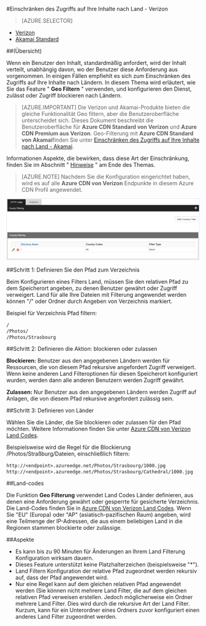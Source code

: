 <properties
    pageTitle="Einschränken des Zugriffs auf Ihre Inhalte Azure CDN nach Land | Microsoft Azure"
    description="Informationen Sie zum Einschränken des Zugriffs auf Ihre Azure CDN Inhalt mithilfe der Funktion Geo filtern."
    services="cdn"
    documentationCenter=""
    authors="camsoper, rli"
    manager="erikre"
    editor=""/>

<tags
    ms.service="cdn"
    ms.workload="tbd"
    ms.tgt_pltfrm="na"
    ms.devlang="na"
    ms.topic="article"
    ms.date="10/13/2016"
    ms.author="casoper"/>

#<a name="restrict-access-to-your-content-by-country---verizon"></a>Einschränken des Zugriffs auf Ihre Inhalte nach Land - Verizon

> [AZURE.SELECTOR]
- [Verizon](cdn-restrict-access-by-country.md)
- [Akamai Standard](cdn-restrict-access-by-country-akamai.md)

##<a name="overview"></a>(Übersicht)

Wenn ein Benutzer den Inhalt, standardmäßig anfordert, wird der Inhalt verteilt, unabhängig davon, wo der Benutzer diese Anforderung aus vorgenommen. In einigen Fällen empfiehlt es sich zum Einschränken des Zugriffs auf Ihre Inhalte nach Ländern. In diesem Thema wird erläutert, wie Sie das Feature " **Geo Filtern** " verwenden, und konfigurieren den Dienst, zulässt oder Zugriff blockieren nach Ländern.

> [AZURE.IMPORTANT] Die Verizon und Akamai-Produkte bieten die gleiche Funktionalität Geo filtern, aber die Benutzeroberfläche unterscheidet sich. Dieses Dokument beschreibt die Benutzeroberfläche für **Azure CDN Standard von Verizon** und **Azure CDN Premium aus Verizon**. Geo-Filterung mit **Azure CDN Standard von Akamai**finden Sie unter [Einschränken des Zugriffs auf Ihre Inhalte nach Land - Akamai](cdn-restrict-access-by-country-akamai.md).

Informationen Aspekte, die bewirken, dass diese Art der Einschränkung, finden Sie im Abschnitt " [Hinweise](cdn-restrict-access-by-country.md#considerations) " am Ende des Themas.  

>[AZURE.NOTE] Nachdem Sie die Konfiguration eingerichtet haben, wird es auf alle **Azure CDN von Verizon** Endpunkte in diesem Azure CDN Profil angewendet.

![Land filtern](./media/cdn-filtering/cdn-country-filtering.png)

##<a name="step-1-define-the-directory-path"></a>Schritt 1: Definieren Sie den Pfad zum Verzeichnis

Beim Konfigurieren eines Filters Land, müssen Sie den relativen Pfad zu dem Speicherort angeben, zu denen Benutzer gewährt oder Zugriff verweigert. Land für alle Ihre Dateien mit Filterung angewendet werden können "/" oder Ordner durch Angeben von Verzeichnis markiert.

Beispiel für Verzeichnis Pfad filtern:

    /                                 
    /Photos/
    /Photos/Strasbourg

##<a name="step-2-define-the-action-block-or-allow"></a>Schritt 2: Definieren die Aktion: blockieren oder zulassen

**Blockieren:** Benutzer aus den angegebenen Ländern werden für Ressourcen, die von diesem Pfad rekursive angefordert Zugriff verweigert. Wenn keine anderen Land Filteroptionen für diesen Speicherort konfiguriert wurden, werden dann alle anderen Benutzern werden Zugriff gewährt.

**Zulassen:** Nur Benutzer aus den angegebenen Ländern werden Zugriff auf Anlagen, die von diesem Pfad rekursive angefordert zulässig sein.

##<a name="step-3-define-the-countries"></a>Schritt 3: Definieren von Länder

Wählen Sie die Länder, die Sie blockieren oder zulassen für den Pfad möchten. Weitere Informationen finden Sie unter [Azure CDN von Verizon Land Codes](https://msdn.microsoft.com/library/mt761717.aspx).

Beispielsweise wird die Regel für die Blockierung /Photos/Straßburg/Dateien, einschließlich filtern:

    http://<endpoint>.azureedge.net/Photos/Strasbourg/1000.jpg
    http://<endpoint>.azureedge.net/Photos/Strasbourg/Cathedral/1000.jpg


##<a name="country-codes"></a>Land-codes

Die Funktion **Geo Filterung** verwendet Land Codes Länder definieren, aus denen eine Anforderung gewährt oder gesperrte für gesicherte Verzeichnis. Die Land-Codes finden Sie in [Azure CDN von Verizon Land Codes](https://msdn.microsoft.com/library/mt761717.aspx). Wenn Sie "EU" (Europa) oder "AP" (asiatisch-pazifischen Raum) angeben, wird eine Teilmenge der IP-Adressen, die aus einem beliebigen Land in die Regionen stammen blockierte oder zulässige.


##<a name="a-idconsiderationsaconsiderations"></a><a id="considerations"></a>Aspekte

- Es kann bis zu 90 Minuten für Änderungen an Ihrem Land Filterung Konfiguration wirksam dauern.
- Dieses Feature unterstützt keine Platzhalterzeichen (beispielsweise "*").
- Land Filtern Konfiguration der relative Pfad zugeordnet werden rekursiv auf, dass der Pfad angewendet wird.
- Nur eine Regel kann auf dem gleichen relativen Pfad angewendet werden (Sie können nicht mehrere Land Filter, die auf dem gleichen relativen Pfad verweisen erstellen. Jedoch möglicherweise ein Ordner mehrere Land Filter. Dies wird durch die rekursive Art der Land Filter. Kurzum, kann für ein Unterordner eines Ordners zuvor konfiguriert einen anderes Land Filter zugeordnet werden.

